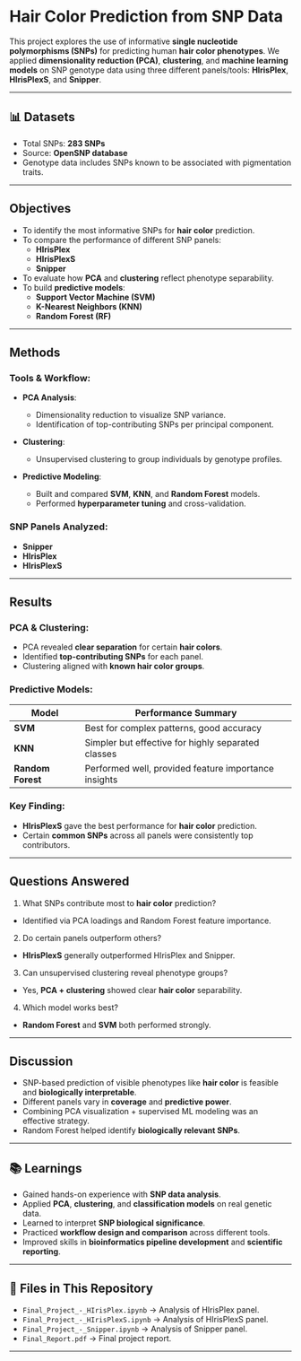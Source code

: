 # Hair Color Prediction from SNP Data

This project explores the use of informative **single nucleotide polymorphisms (SNPs)** for predicting human **hair color phenotypes**. We applied **dimensionality reduction (PCA)**, **clustering**, and **machine learning models** on SNP genotype data using three different panels/tools: **HIrisPlex**, **HIrisPlexS**, and **Snipper**.

---

## 📊 Datasets

- Total SNPs: **283 SNPs**
- Source: **OpenSNP database**  
- Genotype data includes SNPs known to be associated with pigmentation traits.

---

## Objectives

- To identify the most informative SNPs for **hair color** prediction.
- To compare the performance of different SNP panels:
  - **HIrisPlex**
  - **HIrisPlexS**
  - **Snipper**
- To evaluate how **PCA** and **clustering** reflect phenotype separability.
- To build **predictive models**:
  - **Support Vector Machine (SVM)**
  - **K-Nearest Neighbors (KNN)**
  - **Random Forest (RF)**

---

## Methods

### Tools & Workflow:

- **PCA Analysis**:
  - Dimensionality reduction to visualize SNP variance.
  - Identification of top-contributing SNPs per principal component.

- **Clustering**:
  - Unsupervised clustering to group individuals by genotype profiles.

- **Predictive Modeling**:
  - Built and compared **SVM**, **KNN**, and **Random Forest** models.
  - Performed **hyperparameter tuning** and cross-validation.

### SNP Panels Analyzed:

- **Snipper**
- **HIrisPlex**
- **HIrisPlexS**

---

## Results

### PCA & Clustering:

- PCA revealed **clear separation** for certain **hair colors**.
- Identified **top-contributing SNPs** for each panel.
- Clustering aligned with **known hair color groups**.

### Predictive Models:

| Model          | Performance Summary |
|----------------|---------------------|
| **SVM**        | Best for complex patterns, good accuracy |
| **KNN**        | Simpler but effective for highly separated classes |
| **Random Forest** | Performed well, provided feature importance insights |

### Key Finding:

- **HIrisPlexS** gave the best performance for **hair color** prediction.
- Certain **common SNPs** across all panels were consistently top contributors.

---

## Questions Answered

1. What SNPs contribute most to **hair color** prediction?  
- Identified via PCA loadings and Random Forest feature importance.

2. Do certain panels outperform others?  
- **HIrisPlexS** generally outperformed HIrisPlex and Snipper.

3. Can unsupervised clustering reveal phenotype groups?  
- Yes, **PCA + clustering** showed clear **hair color** separability.

4. Which model works best?  
- **Random Forest** and **SVM** both performed strongly.

---
## Discussion

- SNP-based prediction of visible phenotypes like **hair color** is feasible and **biologically interpretable**.
- Different panels vary in **coverage** and **predictive power**.
- Combining PCA visualization + supervised ML modeling was an effective strategy.
- Random Forest helped identify **biologically relevant SNPs**.

---

## 📚 Learnings

- Gained hands-on experience with **SNP data analysis**.
- Applied **PCA**, **clustering**, and **classification models** on real genetic data.
- Learned to interpret **SNP biological significance**.
- Practiced **workflow design and comparison** across different tools.
- Improved skills in **bioinformatics pipeline development** and **scientific reporting**.

---

## 📁 Files in This Repository

- `Final_Project_-_HIrisPlex.ipynb` → Analysis of HIrisPlex panel.
- `Final_Project_-_HIrisPlexS.ipynb` → Analysis of HIrisPlexS panel.
- `Final_Project_-_Snipper.ipynb` → Analysis of Snipper panel.
- `Final_Report.pdf` → Final project report.

---
